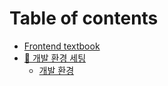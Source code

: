 # Table of contents

- [Frontend textbook](README.md)
- [🔧 개발 환경 세팅](week1/README.md)
  - [개발 환경](week1/settings.md)
